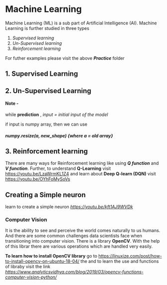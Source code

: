 # **Machine Learning** #

 Machine Learning (ML) is a sub part of Artificial Intelligence (AI). Machine Learning is further studied in three types

1.  _Supervised learning_
2.  _Un-Supervised learning_
3.  _Reinforcement learning_

For futher examples please visit the above **_Practice_** folder

## 1.     **Supervised Learning**

## 2.     **Un-Supervised Learning**

#### **Note -**
while **prediction** , _input = initial input of the model_

if input is numpy array, then we can use
##### numpy.resize(a, new_shape) {_where a = old array_}

## 3.     **Reinforcement learning** ##

  There are many ways for Reinforcement learning like using **_Q function_**  and **_V function_**. Further, to understand **Q-Learning** visit https://youtu.be/LzaWrmKL1Z4 and learn about **Deep Q-learn (DQN)** visit https://youtu.be/OYhFoMySoVs

  ## Creating a Simple neuron ##

  learn to create a simple neuron _https://youtu.be/kft1AJ9WVDk_

  ### **Computer Vision** ###
  It is the ability to see and perceive the world comes naturally to us humans. And there are some common challenges data scientists face when transitioning into computer vision. There is a library **OpenCV**. With the help of this librar there are various operations which are handled very easily.

  **To learn how to install OpenCV library** go to https://linuxize.com/post/how-to-install-opencv-on-ubuntu-18-04/ the and to learn the use and functions of libraby visit the link _https://www.analyticsvidhya.com/blog/2019/03/opencv-functions-computer-vision-python/_
